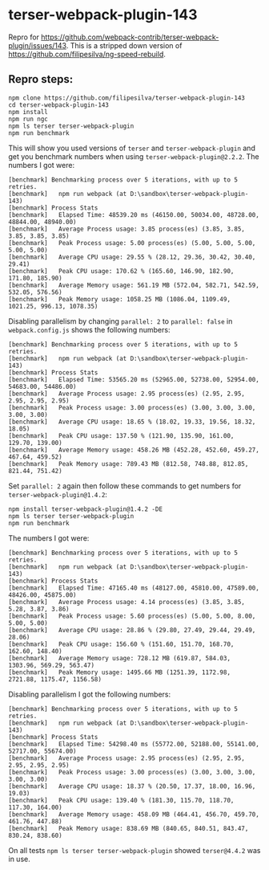 # terser-webpack-plugin-143

Repro for https://github.com/webpack-contrib/terser-webpack-plugin/issues/143.
This is a stripped down version of https://github.com/filipesilva/ng-speed-rebuild.

## Repro steps:

```
npm clone https://github.com/filipesilva/terser-webpack-plugin-143
cd terser-webpack-plugin-143
npm install
npm run ngc
npm ls terser terser-webpack-plugin
npm run benchmark
```

This will show you used versions of `terser` and `terser-webpack-plugin` and get you benchmark numbers when using `terser-webpack-plugin@2.2.2`.
The numbers I got were:
```
[benchmark] Benchmarking process over 5 iterations, with up to 5 retries.
[benchmark]   npm run webpack (at D:\sandbox\terser-webpack-plugin-143)
[benchmark] Process Stats
[benchmark]   Elapsed Time: 48539.20 ms (46150.00, 50034.00, 48728.00, 48844.00, 48940.00)
[benchmark]   Average Process usage: 3.85 process(es) (3.85, 3.85, 3.85, 3.85, 3.85)
[benchmark]   Peak Process usage: 5.00 process(es) (5.00, 5.00, 5.00, 5.00, 5.00)
[benchmark]   Average CPU usage: 29.55 % (28.12, 29.36, 30.42, 30.40, 29.41)
[benchmark]   Peak CPU usage: 170.62 % (165.60, 146.90, 182.90, 171.80, 185.90)
[benchmark]   Average Memory usage: 561.19 MB (572.04, 582.71, 542.59, 532.05, 576.56)
[benchmark]   Peak Memory usage: 1058.25 MB (1086.04, 1109.49, 1021.25, 996.13, 1078.35)
```

Disabling parallelism by changing `parallel: 2` to `parallel: false` in `webpack.config.js` shows the following numbers:
```
[benchmark] Benchmarking process over 5 iterations, with up to 5 retries.
[benchmark]   npm run webpack (at D:\sandbox\terser-webpack-plugin-143)
[benchmark] Process Stats
[benchmark]   Elapsed Time: 53565.20 ms (52965.00, 52738.00, 52954.00, 54683.00, 54486.00)
[benchmark]   Average Process usage: 2.95 process(es) (2.95, 2.95, 2.95, 2.95, 2.95)
[benchmark]   Peak Process usage: 3.00 process(es) (3.00, 3.00, 3.00, 3.00, 3.00)
[benchmark]   Average CPU usage: 18.65 % (18.02, 19.33, 19.56, 18.32, 18.05)
[benchmark]   Peak CPU usage: 137.50 % (121.90, 135.90, 161.00, 129.70, 139.00)
[benchmark]   Average Memory usage: 458.26 MB (452.28, 452.60, 459.27, 467.64, 459.52)
[benchmark]   Peak Memory usage: 789.43 MB (812.58, 748.88, 812.85, 821.44, 751.42)
```

Set `parallel: 2` again then follow these commands to get numbers for `terser-webpack-plugin@1.4.2`:
```
npm install terser-webpack-plugin@1.4.2 -DE
npm ls terser terser-webpack-plugin
npm run benchmark
```

The numbers I got were:
```
[benchmark] Benchmarking process over 5 iterations, with up to 5 retries.
[benchmark]   npm run webpack (at D:\sandbox\terser-webpack-plugin-143)
[benchmark] Process Stats
[benchmark]   Elapsed Time: 47165.40 ms (48127.00, 45810.00, 47589.00, 48426.00, 45875.00)
[benchmark]   Average Process usage: 4.14 process(es) (3.85, 3.85, 5.28, 3.87, 3.86)
[benchmark]   Peak Process usage: 5.60 process(es) (5.00, 5.00, 8.00, 5.00, 5.00)
[benchmark]   Average CPU usage: 28.86 % (29.80, 27.49, 29.44, 29.49, 28.06)
[benchmark]   Peak CPU usage: 156.60 % (151.60, 151.70, 168.70, 162.60, 148.40)
[benchmark]   Average Memory usage: 728.12 MB (619.87, 584.03, 1303.96, 569.29, 563.47)
[benchmark]   Peak Memory usage: 1495.66 MB (1251.39, 1172.98, 2721.88, 1175.47, 1156.58)
```

Disabling parallelism I got the following numbers:
```
[benchmark] Benchmarking process over 5 iterations, with up to 5 retries.
[benchmark]   npm run webpack (at D:\sandbox\terser-webpack-plugin-143)
[benchmark] Process Stats
[benchmark]   Elapsed Time: 54298.40 ms (55772.00, 52188.00, 55141.00, 52717.00, 55674.00)
[benchmark]   Average Process usage: 2.95 process(es) (2.95, 2.95, 2.95, 2.95, 2.95)
[benchmark]   Peak Process usage: 3.00 process(es) (3.00, 3.00, 3.00, 3.00, 3.00)
[benchmark]   Average CPU usage: 18.37 % (20.50, 17.37, 18.00, 16.96, 19.03)
[benchmark]   Peak CPU usage: 139.40 % (181.30, 115.70, 118.70, 117.30, 164.00)
[benchmark]   Average Memory usage: 458.09 MB (464.41, 456.70, 459.70, 461.76, 447.88)
[benchmark]   Peak Memory usage: 838.69 MB (840.65, 840.51, 843.47, 830.24, 838.60)
```

On all tests `npm ls terser terser-webpack-plugin` showed `terser@4.4.2` was in use.
